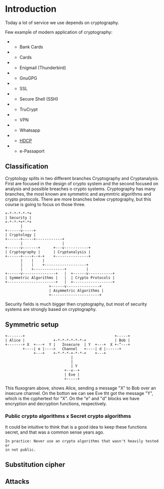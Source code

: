# Introduction

Today a lot of service we use depends on cryptography.

Few exampĺe of modern application of cryptography:

* - Bank Cards
* - Cards
* - Enigmail (Thunderbird)
* - GnuGPG
* - SSL
* - Secure Shell (SSH)
* - TruCrypt
* - VPN
* - Whatsapp
* - [HDCP](https://en.wikipedia.org/wiki/High-bandwidth_Digital_Content_Protection)
* - e-Passaport

## Classification

Cryptology splits in two different branches Cryptography and Cryptanalysis.
First are focused in the design of crypto system and the second focused on
analysis and possible breaches o crypto systems. Cryptography has many
branches, the most known are symmetric and asymmtric algorithms and crypto
protocols. There are more branches below cryptography, but this course is going
to focus on those three.

```
+-*-*-*-*-*+
| Security |
+-*-*-*+*-*+
       |
+------v-----+
| Cryptology |
+------+-----+------------+
       |                  |
+------v-------+      +---v-----------+
| Cryptography |      | Cryptanalysis |
+------+----+--+-+    +---------------+
       |    |    |
       |    |    +-------------------+
       |    +--------------+         |
+------v---------------+   |  +------v-----------+
| Symmetric Algorithms |   |  | Crypto Protocols |
+----------------------+   |  +------------------+
                    +------v---------------+
                    | Asymmetric Algorithms |
                    +----------------------+
```

Security fields is much bigger then cryptography, but most of security systems
are strongly based on cryptography.

## Symmetric setup

```
+-------+                                         +-----+
| Alice |             +-*-*-*-*-*-*-+             | Bob |
+-------+ X  +---+  Y |   Insecure  | Y  +---+  X +-^---+
        +----| e |---->   Channel   +----| d |------+
             +---+    +-*-*-*-+-*-*-+    +---+
                              |
                              |
                              | Y
                           +--v--+
                           | Eve |
                           +-----+
```

This fluxogram above, shows Alice, sending a message "X" to Bob over an
insecure channel. On the botton we can see Eve tht got the message "Y", which
is the cyphertext for "X". On the "e" and "d" blocks we have encryption and
decryption functions, respectively.

### Public crypto algorithms x Secret crypto algorithms

It could be intuitive to think that is a good idea to keep these functions
secret, and that was a common sense years ago.

    In practice: Never use an crypto algorithms that wasn't heavily tested or
    in not public.

## Substitution cipher

## Attacks
